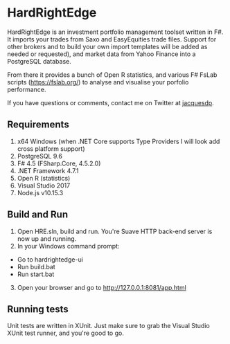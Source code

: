 # HardRightEdge

HardRightEdge is an investment portfolio management toolset written in F#. It imports your trades from Saxo and EasyEquities trade files. Support for other brokers and to build your own import templates will be added as needed or requested), and market data from Yahoo Finance into a PostgreSQL database.

From there it provides a bunch of Open R statistics, and various F# FsLab scripts (https://fslab.org/) to analyse and visualise your porfolio performance.

If you have questions or comments, contact me on Twitter at [jacquesdp](https://www.twitter.com/jacquesdp).

## Requirements

1. x64 Windows (when .NET Core supports Type Providers I will look add cross platform support)
2. PostgreSQL 9.6
3. F# 4.5 (FSharp.Core, 4.5.2.0)
4. .NET Framework 4.7.1
5. Open R (statistics)
6. Visual Studio 2017
7. Node.js v10.15.3

## Build and Run
1. Open HRE.sln, build and run. You're Suave HTTP back-end server is now up and running.
2. In your Windows command prompt:
  * Go to hardrightedge-ui
  * Run build.bat
  * Run start.bat
3. Open your browser and go to http://127.0.0.1:8081/app.html

## Running tests

Unit tests are written in XUnit. Just make sure to grab the Visual Studio XUnit test runner, and you're good to go.
